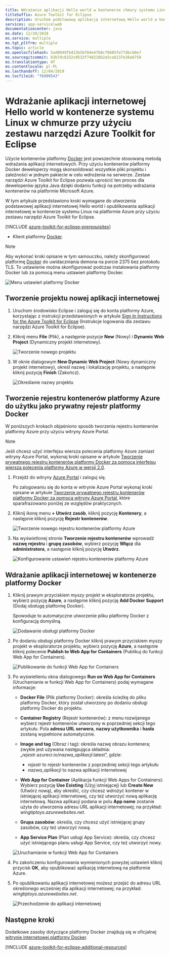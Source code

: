 ```yaml
---
title: Wdrażanie aplikacji Hello world w kontenerze chmury systemu Linux
titleSuffix: Azure Toolkit for Eclipse
description: Uruchom podstawową aplikację internetową Hello world w kontenerze systemu Linux i wdróż ją w chmurze przy użyciu zestawu narzędzi Azure Toolkit for Eclipse.
services: app-service\web
documentationcenter: java
ms.date: 12/20/2018
ms.service: multiple
ms.tgt_pltfrm: multiple
ms.topic: article
ms.openlocfilehash: 5ad0949fb415b5bf04e47b8cf6605fe77dbcb0e7
ms.sourcegitcommit: b3b7dc6332c0532f74d210b2a5cab137e38a6750
ms.translationtype: HT
ms.contentlocale: pl-PL
ms.lasthandoff: 12/04/2019
ms.locfileid: "76999543"
---
```

# <a name="deploy-a-hello-world-web-app-to-a-linux-container-in-the-cloud-using-the-azure-toolkit-for-eclipse"></a>Wdrażanie aplikacji internetowej Hello world w kontenerze systemu Linux w chmurze przy użyciu zestawu narzędzi Azure Toolkit for Eclipse

Użycie kontenerów platformy [Docker] jest powszechnie stosowaną metodą wdrażania aplikacji internetowych. Przy użyciu kontenerów platformy Docker deweloperzy mogą skonsolidować wszystkie pliki projektu i zależności w jednym pakiecie w celu wdrożenia na serwerze. Zestaw narzędzi Azure Toolkit for Eclipse pozwala uprościć ten proces dla deweloperów języka Java dzięki dodaniu funkcji na potrzeby wdrażania kontenerów na platformie Microsoft Azure.

W tym artykule przedstawiono kroki wymagane do utworzenia podstawowej aplikacji internetowej Hello world i opublikowania aplikacji internetowej w kontenerze systemu Linux na platformie Azure przy użyciu zestawu narzędzi Azure Toolkit for Eclipse.

[!INCLUDE [azure-toolkit-for-eclipse-prerequisites](../includes/azure-toolkit-for-eclipse-prerequisites.md)]
* Klient platformy [Docker].

> [!NOTE]
>
> Aby wykonać kroki opisane w tym samouczku, należy skonfigurować platformę [Docker] do uwidaczniania demona na porcie 2375 bez protokołu TLS. To ustawienie można skonfigurować podczas instalowania platformy Docker lub za pomocą menu ustawień platformy Docker.
>
> ![Menu ustawień platformy Docker][docker-settings-menu]
>

## <a name="create-a-new-web-app-project"></a>Tworzenie projektu nowej aplikacji internetowej

1. Uruchom środowisko Eclipse i zaloguj się do konta platformy Azure, korzystając z instrukcji przedstawionych w artykule [Sign In Instructions for the Azure Toolkit for Eclipse](https://docs.microsoft.com/azure/java/eclipse/azure-toolkit-for-eclipse-sign-in-instructions) (Instrukcje logowania dla zestawu narzędzi Azure Toolkit for Eclipse).

1. Kliknij menu **File** (Plik), a następnie pozycje **New** (Nowy) i **Dynamic Web Project** (Dynamiczny projekt internetowy).
   
   ![Tworzenie nowego projektu][file-new-project]

1. W oknie dialogowym **New Dynamic Web Project** (Nowy dynamiczny projekt internetowy), określ nazwę i lokalizację projektu, a następnie kliknij pozycję **Finish** (Zakończ).
   
   ![Określanie nazwy projektu][project-name]

## <a name="create-an-azure-container-registry-to-use-as-a-private-docker-registry"></a>Tworzenie rejestru kontenerów platformy Azure do użytku jako prywatny rejestr platformy Docker

W poniższych krokach objaśniono sposób tworzenia rejestru kontenerów platformy Azure przy użyciu witryny Azure Portal.

> [!NOTE]
>
> Jeśli chcesz użyć interfejsu wiersza polecenia platformy Azure zamiast witryny Azure Portal, wykonaj kroki opisane w artykule [Tworzenie prywatnego rejestru kontenerów platformy Docker za pomocą interfejsu wiersza polecenia platformy Azure w wersji 2.0][Create Docker Registry using Azure CLI].
>

1. Przejdź do witryny [Azure Portal] i zaloguj się.

   Po zalogowaniu się do konta w witrynie Azure Portal wykonaj kroki opisane w artykule [Tworzenie prywatnego rejestru kontenerów platformy Docker za pomocą witryny Azure Portal], które sparafrazowano poniżej ze względów praktycznych.

1. Kliknij ikonę menu **+ Utwórz zasób**, kliknij pozycję **Kontenery**, a następnie kliknij pozycję **Rejestr kontenerów**.
   
   ![Tworzenie nowego rejestru kontenerów platformy Azure][create-container-registry-01]

1. Na wyświetlonej stronie **Tworzenie rejestru kontenerów** wprowadź **nazwę rejestru** i **grupę zasobów**, wybierz pozycję **Włącz** dla **administratora**, a następnie kliknij pozycję **Utwórz**.

   ![Konfigurowanie ustawień rejestru kontenerów platformy Azure][create-container-registry-02]

## <a name="deploy-your-web-app-in-a-docker-container"></a>Wdrażanie aplikacji internetowej w kontenerze platformy Docker

1. Kliknij prawym przyciskiem myszy projekt w eksploratorze projektu, wybierz pozycję **Azure**, a następnie kliknij pozycję **Add Docker Support** (Dodaj obsługę platformę Docker).

   Spowoduje to automatyczne utworzenie pliku platformy Docker z konfiguracją domyślną.

   ![Dodawanie obsługi platformy Docker][add-docker-support]

1. Po dodaniu obsługi platformy Docker kliknij prawym przyciskiem myszy projekt w eksploratorze projektu, wybierz pozycję **Azure**, a następnie kliknij polecenie **Publish to Web App for Containers** (Publikuj do funkcji Web App for Containers).

   ![Publikowanie do funkcji Web App for Containers][run-on-web-app-for-containers]

1. Po wyświetleniu okna dialogowego **Run on Web App for Containers** (Uruchamianie w funkcji Web App for Containers) podaj wymagane informacje:

   * **Docker File** (Plik platformy Docker): określa ścieżkę do pliku platformy Docker, który został utworzony po dodaniu obsługi platformy Docker do projektu. 

   * **Container Registry** (Rejestr kontenerów): z menu rozwijanego wybierz rejestr kontenerów utworzony w poprzedniej sekcji tego artykułu. Pola **adresu URL serwera**, **nazwy użytkownika** i **hasła** zostaną wypełnione automatycznie.

   * **Image and tag** (Obraz i tag): określa nazwę obrazu kontenera; zwykle jest używana następująca składnia: „*rejestr*.azurecr.io/*nazwa_aplikacji*:latest”, gdzie: 
      * *rejestr* to rejestr kontenerów z poprzedniej sekcji tego artykułu 
      * *nazwa_aplikacji* to nazwa aplikacji internetowej 

   * **Web App for Container** (Aplikacja funkcji Web Apps for Containers): Wybierz pozycję **Use Existing** (Użyj istniejącej) lub **Create New** (Utwórz nową), aby określić, czy chcesz wdrożyć kontener w istniejącej aplikacji internetowej, czy też utworzyć nową aplikację internetową.  Nazwa aplikacji podana w polu **App name** zostanie użyta do utworzenia adresu URL aplikacji internetowej; na przykład: *wingtiptoys.azurewebsites.net*.

   * **Grupa zasobów**: określa, czy chcesz użyć istniejącej grupy zasobów, czy też utworzyć nową. 

   * **App Service Plan** (Plan usługi App Service): określa, czy chcesz użyć istniejącego planu usługi App Service, czy też utworzyć nowy. 

   ![Uruchamianie w funkcji Web App for Containers][run-on-web-app-linux]

1. Po zakończeniu konfigurowania wymienionych powyżej ustawień kliknij przycisk **OK**, aby opublikować aplikację internetową na platformie Azure.

1. Po opublikowaniu aplikacji internetowej możesz przejść do adresu URL określonego wcześniej dla aplikacji internetowej; na przykład: *wingtiptoys.azurewebsites.net*.

   ![Przechodzenie do aplikacji internetowej][browsing-to-web-app]

## <a name="next-steps"></a>Następne kroki

Dodatkowe zasoby dotyczące platformy Docker znajdują się w oficjalnej [witrynie internetowej platformy Docker][Docker].

[!INCLUDE [azure-toolkit-for-eclipse-additional-resources](../includes/azure-toolkit-for-eclipse-additional-resources.md)]

<!-- URL List -->

[Azure Portal]: https://portal.azure.com/
[Tworzenie prywatnego rejestru kontenerów platformy Docker za pomocą witryny Azure Portal]: /azure/container-registry/container-registry-get-started-portal
[Azure for Java Developers]: https://docs.microsoft.com/azure/java/
[Java Tools for Visual Studio Team Services]: https://java.visualstudio.com/
[Create Docker Registry using Azure CLI]: /azure/container-registry/container-registry-get-started-azure-cli

[Docker]: https://www.docker.com/
[Configuring artifacts]: https://www.jetbrains.com/help/idea/2016.1/configuring-artifacts.html

<!-- IMG List -->

[add-docker-support]: media/azure-toolkit-for-eclipse-hello-world-web-app-linux/add-docker-support.png
[browsing-to-web-app]:  media/azure-toolkit-for-eclipse-hello-world-web-app-linux/browsing-to-web-app.png
[create-container-registry-01]: media/azure-toolkit-for-eclipse-hello-world-web-app-linux/create-container-registry-01.png
[create-container-registry-02]: media/azure-toolkit-for-eclipse-hello-world-web-app-linux/create-container-registry-02.png
[docker-settings-menu]: media/azure-toolkit-for-eclipse-hello-world-web-app-linux/docker-settings-menu.png
[file-new-project]: media/azure-toolkit-for-eclipse-hello-world-web-app-linux/file-new-project.png
[project-name]: media/azure-toolkit-for-eclipse-hello-world-web-app-linux/project-name.png
[run-on-web-app-for-containers]: media/azure-toolkit-for-eclipse-hello-world-web-app-linux/run-on-web-app-for-containers.png
[run-on-web-app-linux]: media/azure-toolkit-for-eclipse-hello-world-web-app-linux/run-on-web-app-linux.png

